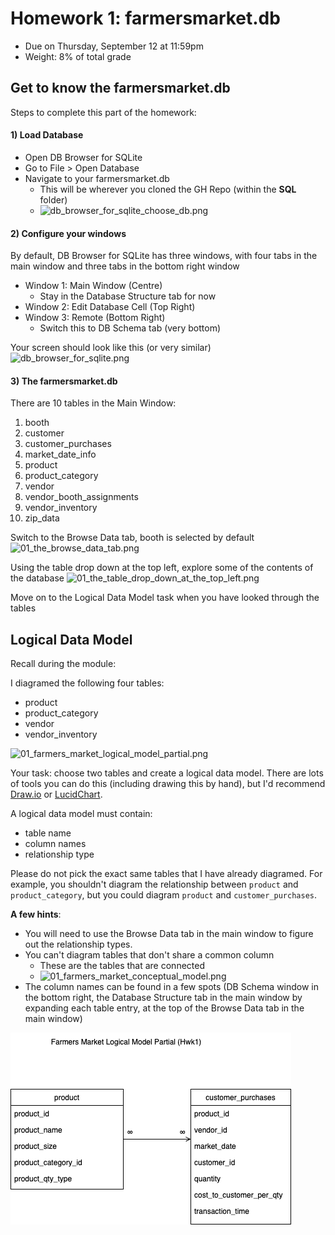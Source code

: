 # Homework 1: farmersmarket.db

- Due on Thursday, September 12 at 11:59pm
- Weight: 8% of total grade

## Get to know the farmersmarket.db

Steps to complete this part of the homework:

#### 1) Load Database

- Open DB Browser for SQLite
- Go to File > Open Database
- Navigate to your farmersmarket.db
  - This will be wherever you cloned the GH Repo (within the **SQL** folder)
  - ![db_browser_for_sqlite_choose_db.png](./images/01_db_browser_for_sqlite_choose_db.png)

#### 2) Configure your windows

By default, DB Browser for SQLite has three windows, with four tabs in the main window and three tabs in the bottom right window

- Window 1: Main Window (Centre)
  - Stay in the Database Structure tab for now
- Window 2: Edit Database Cell (Top Right)
- Window 3: Remote (Bottom Right)
  - Switch this to DB Schema tab (very bottom)

Your screen should look like this (or very similar)
![db_browser_for_sqlite.png](./images/01_db_browser_for_sqlite.png)

#### 3) The farmersmarket.db

There are 10 tables in the Main Window:

1. booth
2. customer
3. customer_purchases
4. market_date_info
5. product
6. product_category
7. vendor
8. vendor_booth_assignments
9. vendor_inventory
10. zip_data

Switch to the Browse Data tab, booth is selected by default
![01_the_browse_data_tab.png](./images/01_the_browse_data_tab.png)

Using the table drop down at the top left, explore some of the contents of the database
![01_the_table_drop_down_at_the_top_left.png](./images/01_the_table_drop_down_at_the_top_left.png)

Move on to the Logical Data Model task when you have looked through the tables

## Logical Data Model

Recall during the module:

I diagramed the following four tables:

- product
- product_category
- vendor
- vendor_inventory

![01_farmers_market_logical_model_partial.png](./images/01_farmers_market_logical_model_partial.png)

Your task: choose two tables and create a logical data model. There are lots of tools you can do this (including drawing this by hand), but I'd recommend [Draw.io](https://www.drawio.com/) or [LucidChart](https://www.lucidchart.com/pages/).

A logical data model must contain:

- table name
- column names
- relationship type

Please do not pick the exact same tables that I have already diagramed. For example, you shouldn't diagram the relationship between `product` and `product_category`, but you could diagram `product` and `customer_purchases`.

**A few hints**:

- You will need to use the Browse Data tab in the main window to figure out the relationship types.
- You can't diagram tables that don't share a common column
  - These are the tables that are connected
  - ![01_farmers_market_conceptual_model.png](./images/01_farmers_market_conceptual_model.png)
- The column names can be found in a few spots (DB Schema window in the bottom right, the Database Structure tab in the main window by expanding each table entry, at the top of the Browse Data tab in the main window)

![01_farmers_market_logical_model_partial_hwk1.png](./images/01_farmers_market_logical_model_hwk1.png)
